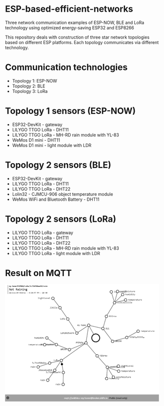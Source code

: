 # ESP-based-efficient-networks
Three network communication examples of ESP-NOW, BLE and LoRa technology using optimized energy-saving ESP32 and ESP8266

This repository deals with construction of three star network topologies based on different ESP platforms. Each topology communicates via different technology. 

# Communication technologies
* Topology 1: ESP-NOW
* Topology 2: BLE
* Topology 3: LoRa

# Topology 1 sensors (ESP-NOW)
* ESP32-DevKit - gateway
* LILYGO TTGO LoRa - DHT11
* LILYGO TTGO LoRa - MH-RD rain module with YL-83
* WeMos D1 mini - DHT11
* WeMos D1 mini - light module with LDR 

# Topology 2 sensors (BLE)
* ESP32-DevKit - gateway
* LILYGO TTGO LoRa - DHT11
* LILYGO TTGO LoRa - DHT22
* Lolin32 - CJMCU-906 object temperature module
* WeMos WiFi and Bluetooth Battery - DHT11

# Topology 2 sensors (LoRa)
* LILYGO TTGO LoRa - gateway
* LILYGO TTGO LoRa - DHT11
* LILYGO TTGO LoRa - DHT22
* LILYGO TTGO LoRa - MH-RD rain module with YL-83
* LILYGO TTGO LoRa - light module with LDR 


# Result on MQTT
![alt text](https://github.com/4Gabby4/ESP-based-efficient-networks/blob/master/fig/topic_shiftr.png)
